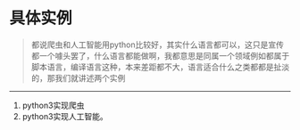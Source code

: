# 具体实例
> 都说爬虫和人工智能用python比较好，其实什么语言都可以，这只是宣传都一个噱头罢了，什么语言都能做啊，我都意思是同属一个领域例如都属于脚本语言，编译语言这种，本来差距都不大，语言适合什么之类都都是扯淡的，那我们就讲述两个实例

---
1. python3实现爬虫
2. python3实现人工智能。
